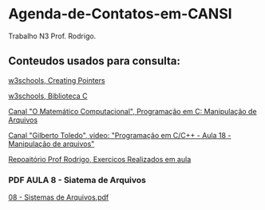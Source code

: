 # Agenda-de-Contatos-em-CANSI
Trabalho N3 Prof. Rodrigo.


## Conteudos usados para consulta:

<a href="https://www.w3schools.com/c/c_pointers.php">w3schools, Creating Pointers</a>


<a href="https://www.w3schools.com/c/index.php">w3schools, Biblioteca C</a>


<a href="https://www.youtube.com/watch?v=PkFSpFQ5l-g">Canal "O Matemático Computacional", Programação em C: Manipulação de Arquivos</a>


<a href="https://www.youtube.com/watch?v=6h2ja9MzBkc">Canal "Gilberto Toledo", video: "Programação em C/C++ - Aula 18 - Manipulação de arquivos"</a>


<a href="https://github.com/gregori/exercicios_c_arquivos">Repoaitório Prof Rodrigo, Exercicos Realizados em aula</a>

### PDF AULA 8 - Siatema de Arquivos


[08 - Sistemas de Arquivos.pdf](https://github.com/user-attachments/files/15945930/08.-.Sistemas.de.Arquivos.pdf)
